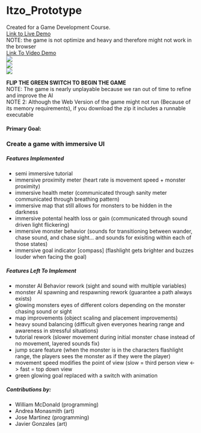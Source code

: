 # Itzo_Prototype
Created for a Game Development Course. 
<br>
<a href="https://b-cancel.github.io/Itzo_Prototype/">Link to Live Demo</a>
<br>
NOTE: the game is not optimize and heavy and therefore might not work in the browser
<br>
<a href="https://drive.google.com/file/d/1XOxjQ7VPIhJ2Ofg3Vhkz_G_MtLAhRTjv/view?usp=sharing">Link To Video Demo</a>
<br>
<img src="https://imgur.com/TTk5zcH.jpg"/>
<br>
<img src="https://imgur.com/NCIp2z1.jpg"/>
<br>
<img src="https://imgur.com/Xus8ekS.jpg"/>
<br>

<b>FLIP THE GREEN SWITCH TO BEGIN THE GAME</b>
<br>
NOTE: The game is nearly unplayable because we ran out of time to refine and improve the AI
<br>
NOTE 2: Although the Web Version of the game might not run (Because of its memory requirements), if you download the zip it includes a runnable executable

<h4>Primary Goal:</h4> <h3>Create a game with immersive UI</h3>

<h5>Features Implemented</h5>
<ul>
  <li>semi immersive tutorial</li>
  <li>immersive proximity meter (heart rate is movement speed + monster proximity)</li>
  <li>immersive health meter (communicated through sanity meter communicated through breathing pattern)</li>
  <li>immersive map that still allows for monsters to be hidden in the darkness</li>
  <li>immersive potental health loss or gain (communicated through sound driven light flickering)</li>
  <li>immersive monster behavior (sounds for transitioning between wander, chase sound, and chase sight... and sounds for exisiting within each of those states)</li>
  <li>immersive goal indicator [compass] (flashlight gets brighter and buzzes louder when facing the goal)</li>
</ul>

<h5>Features Left To Implement</h5>
<ul>
  <li>monster AI Behavior rework (sight and sound with multiple variables)</li>
  <li>monster AI spawning and respawning rework (guarantee a path always exists)</li>
  <li>glowing monsters eyes of different colors depending on the monster chasing sound or sight</li>
  <li>map improvements (object scaling and placement improvements)</li>
  <li>heavy sound balancing (difficult given everyones hearing range and awareness in stressful situations)</li>
  <li>tutorial rework (slower movement during initial monster chase instead of no movement, layered sounds fix)</li>
  <li>jump scare feature (when the monster is in the characters flashlight range, the players sees the monster as if they were the player)</li>
  <li>movement speed modifies the point of view (slow = third person view <-> fast = top down view</li>
  <li>green glowing goal replaced with a switch with animation</li>
</ul>

<h5>Contributions by:</h5>
<ul>
  <li>William McDonald (programming)</li>
  <li>Andrea Monasmith (art)</li>
  <li>Jose Martinez (programming)</li>
  <li>Javier Gonzales (art)</li>
</ul>
